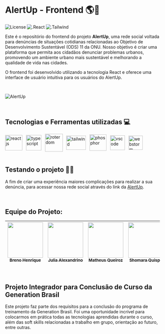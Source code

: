 # AlertUp - Frontend :earth_americas::leaves:
![License](https://badgen.net/badge/License/MIT/purple?icon=)
![.React](https://badgen.net/badge/React.js/v18.0/blue?icon=)
![.Tailwind](https://badgen.net/badge/Tailwind/v3.3/blue?icon=)

Este é o repositório do frontend do projeto **AlertUp**, uma rede social voltada para denúncias de situações cotidianas relacionadas ao Objetivo de Desenvolvimento Sustentável (ODS) 11 da ONU. Nosso objetivo é criar uma plataforma que permita aos cidadãos denunciar problemas urbanos, promovendo um ambiente urbano mais sustentável e melhorando a qualidade de vida nas cidades.

O frontend foi desenvolvido utilizando a tecnologia React e oferece uma interface de usuário intuitiva para os usuários do AlertUp.

<br> 

![AlertUp](https://imgur.com/xuCzywb.png) 

<br>

## Tecnologias e Ferramentas utilizadas 💻

<div>
    <img align='center' height='50' width='56' title='React' alt='reactjs' src='https://upload.wikimedia.org/wikipedia/commons/thumb/a/a7/React-icon.svg/1150px-React-icon.svg.png' /> &nbsp;
    <img align='center' height='50' width='50' title='TypeScript' alt='typescript' src='https://upload.wikimedia.org/wikipedia/commons/thumb/4/4c/Typescript_logo_2020.svg/2048px-Typescript_logo_2020.svg.png' /> &nbsp;
    <img align='center' height='58' width='58' title='React Router Dom' alt='roterdom' src='https://imgur.com/shLwbe3.png' /> &nbsp;
    <img align='center' height='46' width='64' title='Tailwind' alt='tailwind' src='https://static-00.iconduck.com/assets.00/tailwind-css-icon-2048x1229-u8dzt4uh.png' /> &nbsp;
    <img align='center' height='53' width='55' title='Phosphor Icons' alt='phosphor' src='https://raw.githubusercontent.com/phosphor-icons/phosphor-react/HEAD/meta/phosphor-mark-tight-yellow.png' /> &nbsp;
    <img align='center' height='48' width='48' title='Visual Studio Code' alt='vscode' src='https://cdn.icon-icons.com/icons2/2107/PNG/512/file_type_vscode_icon_130084.png' /> &nbsp;
    <img align='center' height='46' width='46' title='Jetbrains WebStorm' alt='webstorm' src='https://upload.wikimedia.org/wikipedia/commons/thumb/c/c0/WebStorm_Icon.svg/1024px-WebStorm_Icon.svg.png' />
</div>

<br>

## Testando o projeto :man_scientist:

A fim de criar uma experiência maiores complicações para realizar a sua denúncia, para acessar nossa rede social através do link da [AlertUp](https://alertup.netlify.app/).

<br>

## Equipe do Projeto:

  | [<img src="https://avatars.githubusercontent.com/u/11530020?v=4" width=115><br><sub>Breno Henrique</sub>](https://github.com/brenonsc) | [<img src="https://media.licdn.com/dms/image/D4D03AQGoIVIx5R9Wpg/profile-displayphoto-shrink_800_800/0/1636665202433?e=1724284800&v=beta&t=sgl1wws-0kN4fUYa7G6jf2scZkbLrOiIovdWoAkrtXc" width=115><br><sub>Julia Alexandrino</sub>](https://github.com/juhalexandrino) | [<img src="https://avatars.githubusercontent.com/u/102914299?v=4" width=115><br><sub>Matheus Queiroz</sub>](https://github.com/MatheusSQueiroz) | [<img src="https://avatars.githubusercontent.com/u/85324161?v=4" width=115><br><sub>Shomara Quispe</sub>](https://github.com/ShomaraQuispe) | [<img src="https://avatars.githubusercontent.com/u/70173955?v=4" width=115><br><sub>Victor Paliari</sub>](https://github.com/victorpaliari) |
  | :----------------------------------------------------------: | :----------------------------------------------------------: | :----------------------------------------------------------: | :----------------------------------------------------------: | :----------------------------------------------------------: |

<br>

## Projeto Integrador para Conclusão de Curso da Generation Brasil

Este projeto faz parte dos requisitos para a conclusão do programa de treinamento da Generation Brasil. Foi uma oportunidade incrível para colocarmos em prática todas as tecnologias aprendidas durante o curso, além das soft skills relacionadas a trabalho em grupo, orientação ao futuro, entre outras.
